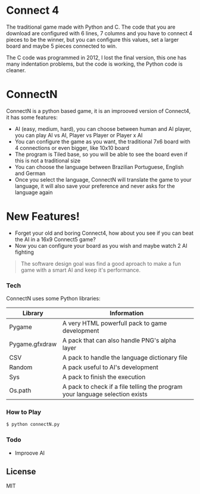 # Connect 4
The traditional game made with Python and C.
The code that you are download are configured with 6 lines, 7 columns and you have to connect 4 pieces to be the winner, but you can configure this values, set a larger board and maybe 5 pieces connected to win.

The C code was programmed in 2012, I lost the final version, this one has many indentation problems, but the code is working, the Python code is cleaner.

# ConnectN

ConnectN is a python based game, it is an improoved version of Connect4, it has some features:
  - AI (easy, medium, hard), you can choose between human and AI player, you can play AI vs AI, Player vs Player or Player x AI
  - You can configure the game as you want, the traditional 7x6 board with 4 connections or even bigger, like 10x10 board 
  - The program is Tiled base, so you will be able to see the board even if this is not a traditional size
  - You can choose the language between Brazilian Portuguese, English and German
  - Once you select the language, ConnectN will translate the game to your language, it will also save your preference and never asks for the language again

# New Features!

  - Forget your old and boring Connect4, how about you see if you can beat the AI in a 16x9 Connect5 game?
  - Now you can configure your board as you wish and maybe watch 2 AI fighting

> The software design goal was find a good
> aproach to make a fun game with a smart
> AI and keep it's performance.

### Tech

ConnectN uses some Python libraries:

| Library | Information |
| ------ | ------ |
| Pygame | A very HTML powerfull pack to game development |
| Pygame.gfxdraw | A pack that can also handle PNG's alpha layer  |
| CSV | A pack to handle the language dictionary file |
| Random | A pack useful to AI's development |
| Sys | A pack to finish the execution |
| Os.path | A pack to check if a file telling the program your language selection exists |

### How to Play

```sh
$ python connectN.py
```

### Todo

 - Improove AI

License
----

MIT